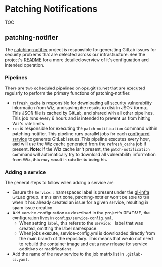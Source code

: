 # Patching Notifications

TOC

## patching-notifier

The [patching-notifier](https://gitlab.com/gitlab-com/gl-infra/ops-team/toolkit/patching-notifier) project is responsible for generating GitLab issues for security problems that are detected across our infrastructure. See the project's [README](https://gitlab.com/gitlab-com/gl-infra/ops-team/toolkit/patching-notifier/-/blob/main/README.md?ref_type=heads) for a more detailed overview of it's configuration and intended operation.

### Pipelines

There are two [scheduled pipelines](https://ops.gitlab.net/gitlab-com/gl-infra/ops-team/toolkit/patching-notifier/-/pipeline_schedules) on ops.gitlab.net that are executed regularly to perform the primary functions of patching-notifier.

- `refresh_cache` is responsible for downloading all security vulnerability information from Wiz, and saving the results to disk in JSON format. This JSON file is cached by GitLab, and shared with all other pipelines. This job runs every 6 hours and is intended to prevent us from hitting Wiz's rate limits. 
- `run` is responsible for executing the `patch-notification` command within patching-notifier. This pipeline runs parallel jobs for each [configured service](https://gitlab.com/gitlab-com/gl-infra/ops-team/toolkit/patching-notifier/-/blob/59e6cbf25b2c171392e4cb3d28d181389a421fb7/.gitlab-ci.yml#L87-96) to generate GitLab issues. This pipeline executes every hour, and will use the Wiz cache generated from the `refresh_cache` job if present. **Note**: If the Wiz cache isn't present, the `patch-notification` command will automatically try to download all vulnerability information from Wiz, this may result in rate limits being hit.

### Adding a service

The general steps to follow when adding a service are:

- Ensure the `Service::` namespaced label is present under the [gl-infra](https://gitlab.com/groups/gitlab-com/gl-infra/-/labels) GitLab group. If this isn't done, patching-notifier won't be able to tell when it has already created an issue for a given service, resulting in spam issue creation.
- Add service configuration as described in the project's README, the configuration lives in `configs/service-config.yml`.
  - When setting `label`, this refers to the `Service::` label that was created, omitting the label namespace.
  - When jobs execute, service-config.yml is downloaded directly from the main branch of the repository. This means that we do not need to rebuild the container image and cut a new release for service additions or modifications.
- Add the name of the new service to the job matrix list in `.gitlab-ci.yaml`.